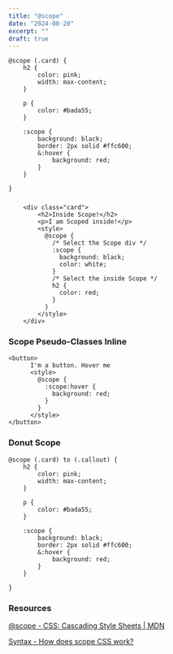 ```yaml
---
title: "@scope"
date: "2024-08-20"
excerpt: ""
draft: true
---
```


```
@scope (.card) {
    h2 {
        color: pink;
        width: max-content;
    }

    p {
        color: #bada55;
    }

    :scope {
        background: black;
        border: 2px solid #ffc600;
        &:hover {
            background: red;
        }
    }

}
```

###

```
    <div class="card">
        <h2>Inside Scope!</h2>
        <p>I am Scoped inside!</p>
        <style>
          @scope {
            /* Select the Scope div */
            :scope {
              background: black;
              color: white;
            }
            /* Select the inside Scope */
            h2 {
              color: red;
            }
          }
        </style>
    </div>
```

### Scope Pseudo-Classes Inline

```
<button>
      I'm a button. Hover me
      <style>
        @scope {
          :scope:hover {
            background: red;
          }
        }
      </style>
</button>
```

### Donut Scope

```
@scope (.card) to (.callout) {
    h2 {
        color: pink;
        width: max-content;
    }

    p {
        color: #bada55;
    }

    :scope {
        background: black;
        border: 2px solid #ffc600;
        &:hover {
            background: red;
        }
    }

}
```

### Resources

[@scope - CSS: Cascading Style Sheets | MDN](https://developer.mozilla.org/en-US/docs/Web/CSS/@scope)

[Syntax - How does scope CSS work?](https://www.youtube.com/watch?v=YPmUIwVh5vk)
